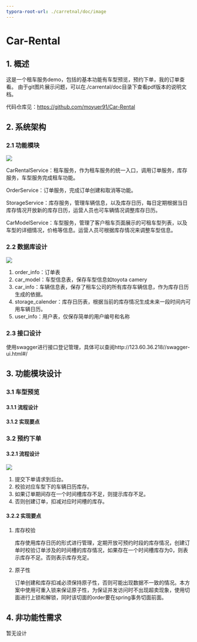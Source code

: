 ```yaml
---
typora-root-url: ./carretnal/doc/image
---
```


# Car-Rental
## 1. 概述

这是一个租车服务demo，包括的基本功能有车型预览，预约下单，我的订单查看。
由于git图片展示问题，可以在./carrental/doc目录下查看pdf版本的说明文档。

代码仓库见：https://github.com/moyuer91/Car-Rental

## 2. 系统架构

### 2.1 功能模块

![](/Snipaste_2021-05-03_23-23-46.png)

CarRentalService：租车服务，作为租车服务的统一入口，调用订单服务，库存服务，车型服务完成租车功能。

OrderService：订单服务，完成订单创建和取消等功能。

StorageService：库存服务，管理车辆信息，以及库存日历，每日定期根据当日库存情况开放新的库存日历，运营人员也可车辆情况调整库存日历。

CarModelService：车型服务，管理了客户租车页面展示的可租车型列表，以及车型的详细情况，价格等信息。运营人员可根据库存情况来调整车型信息。

### 2.2 数据库设计

![](/Snipaste_2021-05-03_20-51-10.png)

1. order_info：订单表
2. car_model：车型信息表，保存车型信息如toyota camery
3. car_info：车辆信息表，保存了租车公司的所有库存车辆信息，作为库存日历生成的依据。
4. storage_calender：库存日历表，根据当前的库存情况生成未来一段时间内可用车辆日历。
5. user_info：用户表，仅保存简单的用户编号和名称

### 2.3 接口设计

使用swagger进行接口登记管理，具体可以查阅http://123.60.36.218//swagger-ui.html#/

## 3. 功能模块设计

### 3.1 车型预览

#### 	3.1.1 流程设计

#### 	3.1.2 实现要点

### 3.2 预约下单

#### 	3.2.1 流程设计

![](/create-order-sequence.png)

1. 提交下单请求到后台。
2. 校验对应车型下的车辆日历库存。
3. 如果订单期间存在一个时间槽库存不足，则提示库存不足。
4. 否则创建订单，扣减对应时间槽的库存。

#### 	3.2.2 实现要点

1. 库存校验

   库存使用库存日历的形式进行管理，定期开放可预约时段的库存情况，创建订单时校验订单涉及的时间槽的库存情况，如果存在一个时间槽库存为0，则表示库存不足。否则表示库存充足。

2. 原子性

   订单创建和库存扣减必须保持原子性，否则可能出现数据不一致的情况。本方案中使用可重入锁来保证原子性，为保证并发访问时不出现超卖现象，使用切面进行上锁和解锁，同时该切面的order要在spring事务切面前面。

   

## 4. 非功能性需求

暂无设计